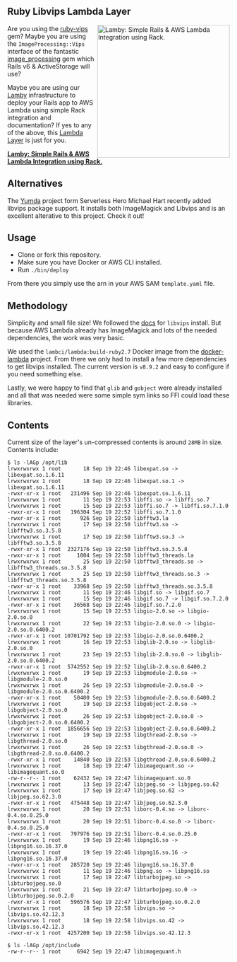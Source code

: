 

## Ruby Libvips Lambda Layer

<a href="https://github.com/customink/lamby"><img src="https://user-images.githubusercontent.com/2381/59363668-89edeb80-8d03-11e9-9985-2ce14361b7e3.png" alt="Lamby: Simple Rails & AWS Lambda Integration using Rack." align="right" width="300" /></a>Are you using the [ruby-vips](https://github.com/libvips/ruby-vips) gem? Maybe you are using the `ImageProcessing::Vips` interface of the fantastic [image_processing](https://github.com/janko/image_processing) gem which Rails v6 & ActiveStorage will use?

Maybe you are using our [Lamby](https://github.com/customink/lamby) infrastructure to deploy your Rails app to AWS Lambda using simple Rack integration and documentation? If yes to any of the above, this [Lambda Layer](https://aws.amazon.com/blogs/compute/working-with-aws-lambda-and-lambda-layers-in-aws-sam/) is just for you.

**[Lamby: Simple Rails & AWS Lambda Integration using Rack.](https://github.com/customink/lamby)**

## Alternatives

The [Yumda](https://github.com/lambci/yumda) project form Serverless Hero Michael Hart recently added libvips package support. It installs both ImageMagick and Libvips and is an excellent alterative to this project. Check it out!


## Usage

* Clone or fork this repository.
* Make sure you have Docker or AWS CLI installed.
* Run `./bin/deploy`

From there you simply use the arn in your AWS SAM `template.yaml` file.


## Methodology

Simplicity and small file size! We followed the [docs](https://libvips.github.io/libvips/install.html) for `libvips` install. But because AWS Lambda already has ImageMagick and lots of the needed dependencies, the work was very basic.

We used the `lambci/lambda:build-ruby2.7` Docker image from the [docker-lambda](https://github.com/lambci/docker-lambda) project. From there we only had to install a few more dependencies to get libvips installed. The current version is `v8.9.2` and easy to configure if you need something else.

Lastly, we were happy to find that `glib` and `gobject` were already installed and all that was needed were some simple sym links so FFI could load these libraries.


## Contents

Current size of the layer's un-compressed contents is around `28MB` in size. Contents include:

```shell
$ ls -lAGp /opt/lib
lrwxrwxrwx 1 root       18 Sep 19 22:46 libexpat.so -> libexpat.so.1.6.11
lrwxrwxrwx 1 root       18 Sep 19 22:46 libexpat.so.1 -> libexpat.so.1.6.11
-rwxr-xr-x 1 root   231496 Sep 19 22:46 libexpat.so.1.6.11
lrwxrwxrwx 1 root       11 Sep 19 22:53 libffi.so -> libffi.so.7
lrwxrwxrwx 1 root       15 Sep 19 22:53 libffi.so.7 -> libffi.so.7.1.0
-rwxr-xr-x 1 root   196304 Sep 19 22:52 libffi.so.7.1.0
-rwxr-xr-x 1 root      926 Sep 19 22:50 libfftw3.la
lrwxrwxrwx 1 root       17 Sep 19 22:50 libfftw3.so -> libfftw3.so.3.5.8
lrwxrwxrwx 1 root       17 Sep 19 22:50 libfftw3.so.3 -> libfftw3.so.3.5.8
-rwxr-xr-x 1 root  2327176 Sep 19 22:50 libfftw3.so.3.5.8
-rwxr-xr-x 1 root     1004 Sep 19 22:50 libfftw3_threads.la
lrwxrwxrwx 1 root       25 Sep 19 22:50 libfftw3_threads.so -> libfftw3_threads.so.3.5.8
lrwxrwxrwx 1 root       25 Sep 19 22:50 libfftw3_threads.so.3 -> libfftw3_threads.so.3.5.8
-rwxr-xr-x 1 root    33968 Sep 19 22:50 libfftw3_threads.so.3.5.8
lrwxrwxrwx 1 root       11 Sep 19 22:46 libgif.so -> libgif.so.7
lrwxrwxrwx 1 root       15 Sep 19 22:46 libgif.so.7 -> libgif.so.7.2.0
-rwxr-xr-x 1 root    36568 Sep 19 22:46 libgif.so.7.2.0
lrwxrwxrwx 1 root       15 Sep 19 22:53 libgio-2.0.so -> libgio-2.0.so.0
lrwxrwxrwx 1 root       22 Sep 19 22:53 libgio-2.0.so.0 -> libgio-2.0.so.0.6400.2
-rwxr-xr-x 1 root 10701792 Sep 19 22:53 libgio-2.0.so.0.6400.2
lrwxrwxrwx 1 root       16 Sep 19 22:53 libglib-2.0.so -> libglib-2.0.so.0
lrwxrwxrwx 1 root       23 Sep 19 22:53 libglib-2.0.so.0 -> libglib-2.0.so.0.6400.2
-rwxr-xr-x 1 root  5742552 Sep 19 22:52 libglib-2.0.so.0.6400.2
lrwxrwxrwx 1 root       19 Sep 19 22:53 libgmodule-2.0.so -> libgmodule-2.0.so.0
lrwxrwxrwx 1 root       26 Sep 19 22:53 libgmodule-2.0.so.0 -> libgmodule-2.0.so.0.6400.2
-rwxr-xr-x 1 root    50400 Sep 19 22:53 libgmodule-2.0.so.0.6400.2
lrwxrwxrwx 1 root       19 Sep 19 22:53 libgobject-2.0.so -> libgobject-2.0.so.0
lrwxrwxrwx 1 root       26 Sep 19 22:53 libgobject-2.0.so.0 -> libgobject-2.0.so.0.6400.2
-rwxr-xr-x 1 root  1856656 Sep 19 22:53 libgobject-2.0.so.0.6400.2
lrwxrwxrwx 1 root       19 Sep 19 22:53 libgthread-2.0.so -> libgthread-2.0.so.0
lrwxrwxrwx 1 root       26 Sep 19 22:53 libgthread-2.0.so.0 -> libgthread-2.0.so.0.6400.2
-rwxr-xr-x 1 root    14840 Sep 19 22:53 libgthread-2.0.so.0.6400.2
lrwxrwxrwx 1 root       18 Sep 19 22:47 libimagequant.so -> libimagequant.so.0
-rw-r--r-- 1 root    62432 Sep 19 22:47 libimagequant.so.0
lrwxrwxrwx 1 root       13 Sep 19 22:47 libjpeg.so -> libjpeg.so.62
lrwxrwxrwx 1 root       17 Sep 19 22:47 libjpeg.so.62 -> libjpeg.so.62.3.0
-rwxr-xr-x 1 root   475448 Sep 19 22:47 libjpeg.so.62.3.0
lrwxrwxrwx 1 root       20 Sep 19 22:51 liborc-0.4.so -> liborc-0.4.so.0.25.0
lrwxrwxrwx 1 root       20 Sep 19 22:51 liborc-0.4.so.0 -> liborc-0.4.so.0.25.0
-rwxr-xr-x 1 root   797976 Sep 19 22:51 liborc-0.4.so.0.25.0
lrwxrwxrwx 1 root       19 Sep 19 22:46 libpng16.so -> libpng16.so.16.37.0
lrwxrwxrwx 1 root       19 Sep 19 22:46 libpng16.so.16 -> libpng16.so.16.37.0
-rwxr-xr-x 1 root   285720 Sep 19 22:46 libpng16.so.16.37.0
lrwxrwxrwx 1 root       11 Sep 19 22:46 libpng.so -> libpng16.so
lrwxrwxrwx 1 root       17 Sep 19 22:47 libturbojpeg.so -> libturbojpeg.so.0
lrwxrwxrwx 1 root       21 Sep 19 22:47 libturbojpeg.so.0 -> libturbojpeg.so.0.2.0
-rwxr-xr-x 1 root   596576 Sep 19 22:47 libturbojpeg.so.0.2.0
lrwxrwxrwx 1 root       18 Sep 19 22:58 libvips.so -> libvips.so.42.12.3
lrwxrwxrwx 1 root       18 Sep 19 22:58 libvips.so.42 -> libvips.so.42.12.3
-rwxr-xr-x 1 root  4257200 Sep 19 22:58 libvips.so.42.12.3

$ ls -lAGp /opt/include
-rw-r--r-- 1 root     6942 Sep 19 22:47 libimagequant.h
```
